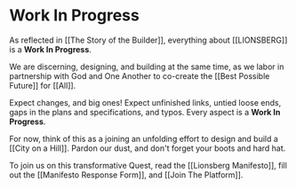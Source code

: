 # Work In Progress

As reflected in [[The Story of the Builder]], everything about [[LIONSBERG]] is a **Work In Progress**. 

We are discerning, designing, and building at the same time, as we labor in partnership with God and One Another to co-create the [[Best Possible Future]] for [[All]]. 

Expect changes, and big ones! Expect unfinished links, untied loose ends, gaps in the plans and specifications, and typos. Every aspect is a **Work In Progress**. 

For now, think of this as a joining an unfolding effort to design and build a [[City on a Hill]]. Pardon our dust, and don't forget your boots and hard hat. 

To join us on this transformative Quest, read the [[Lionsberg Manifesto]], fill out the [[Manifesto Response Form]], and [[Join The Platform]]. 